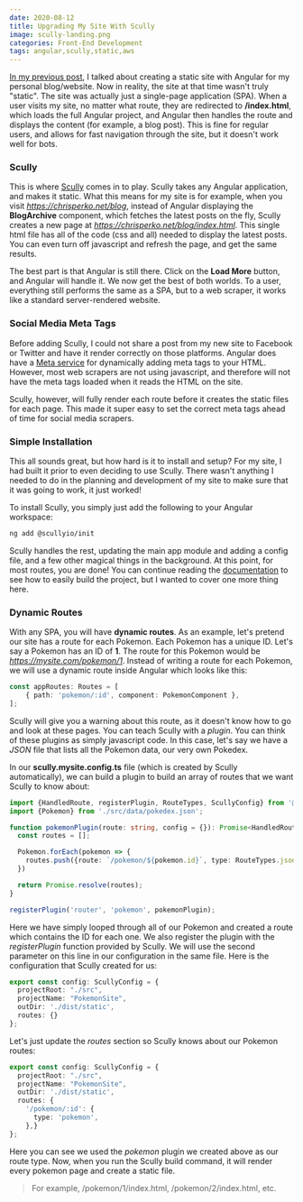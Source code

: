 ```yaml
---
date: 2020-08-12
title: Upgrading My Site With Scully
image: scully-landing.png
categories: Front-End Development
tags: angular,scully,static,aws
---
```


[In my previous post](/blog/post/2020-06-23-creating-a-static-angular-blog), I talked about creating a static 
site with Angular for my personal blog/website.  Now in reality, the site at that time wasn't truly "static".
The site was actually just a single-page application (SPA).  When a user visits my site, no matter what route, they
are redirected to **/index.html**, which loads the full Angular project, and Angular then handles the route
and displays the content (for example, a blog post).  This is fine for regular users, and allows for fast navigation
through the site, but it doesn't work well for bots.

### Scully

This is where [Scully](https://scully.io) comes in to play.  Scully takes any Angular application, and makes it static.
What this means for my site is for example, when you visit *https://chrisperko.net/blog*, instead of Angular
displaying the **BlogArchive** component, which fetches the latest posts on the fly, Scully creates a new page at
*https://chrisperko.net/blog/index.html*.  This single html file has all of the code (css and all) needed to display
the latest posts.  You can even turn off javascript and refresh the page, and get the same results.

The best part is that Angular is still there.  Click on the **Load More** button, and Angular will handle it.  We 
now get the best of both worlds.  To a user, everything still performs the same as a SPA, but to a web scraper, it
works like a standard server-rendered website.

### Social Media Meta Tags

Before adding Scully, I could not share a post from my new site to Facebook or Twitter and have it render
correctly on those platforms.  Angular does have a [Meta service](https://angular.io/api/platform-browser/Meta#meta)
for dynamically adding meta tags to your HTML.  However, most web scrapers are not using javascript, and therefore
will not have the meta tags loaded when it reads the HTML on the site.

Scully, however, will fully render each route before it creates the static files for each page.  This made it super
easy to set the correct meta tags ahead of time for social media scrapers.

### Simple Installation

This all sounds great, but how hard is it to install and setup?  For my site, I had built it prior to even deciding
to use Scully.  There wasn't anything I needed to do in the planning and development of my site to make sure
that it was going to work, it just worked!

To install Scully, you simply just add the following to your Angular workspace:

```bash
ng add @scullyio/init
```

Scully handles the rest, updating the main app module and adding a config file, and a few other magical things
in the background.  At this point, for most routes, you are done!  You can continue reading the 
[documentation](https://scully.io/docs/learn/getting-started/building/) to see how to easily build the project,
but I wanted to cover one more thing here.

### Dynamic Routes

With any SPA, you will have **dynamic routes**.  As an example, let's pretend our site has a route for each
Pokemon.  Each Pokemon has a unique ID.  Let's say a Pokemon has an ID of **1**.  The route for this Pokemon
would be *https://mysite.com/pokemon/1*.  Instead of writing a route for each Pokemon, we will use a 
dynamic route inside Angular which looks like this:

```typescript
const appRoutes: Routes = [
    { path: 'pokemon/:id', component: PokemonComponent },
];
```

Scully will give you a warning about this route, as it doesn't know how to go and look at these pages.  You can
teach Scully with a *plugin*.  You can think of these plugins as simply javascript code.  In this case, let's say
we have a *JSON* file that lists all the Pokemon data, our very own Pokedex.

In our **scully.mysite.config.ts** file (which is created by Scully automatically), we can build a plugin to 
build an array of routes that we want Scully to know about:

```typescript
import {HandledRoute, registerPlugin, RouteTypes, ScullyConfig} from '@scullyio/scully';
import {Pokemon} from './src/data/pokedex.json';

function pokemonPlugin(route: string, config = {}): Promise<HandledRoute[]> {
  const routes = [];

  Pokemon.forEach(pokemon => {
    routes.push({route: `/pokemon/${pokemon.id}`, type: RouteTypes.json});
  })

  return Promise.resolve(routes);
}

registerPlugin('router', 'pokemon', pokemonPlugin);
```

Here we have simply looped through all of our Pokemon and created a route which contains the ID for each one.
We also register the plugin with the *registerPlugin* function provided by Scully.  We will use the second
parameter on this line in our configuration in the same file.  Here is the configuration that Scully created
for us:

```typescript
export const config: ScullyConfig = {
  projectRoot: "./src",
  projectName: "PokemonSite",
  outDir: './dist/static',
  routes: {}
};
```

Let's just update the *routes* section so Scully knows about our Pokemon routes:

```typescript
export const config: ScullyConfig = {
  projectRoot: "./src",
  projectName: "PokemonSite",
  outDir: './dist/static',
  routes: {
    '/pokemon/:id': {
      type: 'pokemon',
    },}
};
```

Here you can see we used the *pokemon* plugin we created above as our route type.  Now, when you run the Scully
build command, it will render every pokemon page and create a static file.

> For example, /pokemon/1/index.html, /pokemon/2/index.html, etc.
